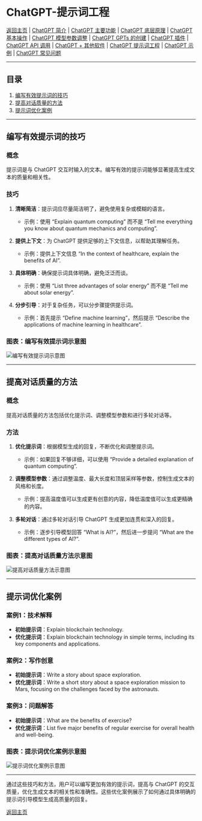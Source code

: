 # ChatGPT-提示词工程

[返回主页](../README.md) | [ChatGPT 简介](ChatGPT-Introduction.md) | [ChatGPT 主要功能](ChatGPT-Key%20Features.md) | [ChatGPT 底层原理](ChatGPT-Underlying%20Principles.md) | [ChatGPT 基本操作](ChatGPT-Basic%20Operations.md) | [ChatGPT 模型参数调整](ChatGPT-Model%20Parameter%20Adjustment.md) | [ChatGPT GPTs 的创建](ChatGPT-Creating%20GPTs.md) | [ChatGPT 插件](ChatGPT-Plugins.md) | [ChatGPT API 调用](ChatGPT-API%20Calls.md) | [ChatGPT + 其他软件](ChatGPT-Plus%20Other%20Software.md) | [ChatGPT 提示词工程](ChatGPT-Prompt%20Engineering.md) | [ChatGPT 示例](ChatGPT-Examples.md) | [ChatGPT 常见问题](ChatGPT-FAQ.md)

---

## 目录
1. [编写有效提示词的技巧](#编写有效提示词的技巧)
2. [提高对话质量的方法](#提高对话质量的方法)
3. [提示词优化案例](#提示词优化案例)

---

## 编写有效提示词的技巧

### 概念
提示词是与 ChatGPT 交互时输入的文本。编写有效的提示词能够显著提高生成文本的质量和相关性。

### 技巧
1. **清晰简洁**：提示词应尽量简洁明了，避免使用复杂或模糊的语言。
   - 示例：使用 “Explain quantum computing” 而不是 “Tell me everything you know about quantum mechanics and computing”.

2. **提供上下文**：为 ChatGPT 提供足够的上下文信息，以帮助其理解任务。
   - 示例：提供上下文信息 “In the context of healthcare, explain the benefits of AI”.

3. **具体明确**：确保提示词具体明确，避免泛泛而谈。
   - 示例：使用 “List three advantages of solar energy” 而不是 “Tell me about solar energy”.

4. **分步引导**：对于复杂任务，可以分步骤提供提示词。
   - 示例：首先提示 “Define machine learning”，然后提示 “Describe the applications of machine learning in healthcare”.

### 图表：编写有效提示词示意图
![编写有效提示词示意图](https://example.com/effective-prompt-writing-chart.png)

---

## 提高对话质量的方法

### 概念
提高对话质量的方法包括优化提示词、调整模型参数和进行多轮对话等。

### 方法
1. **优化提示词**：根据模型生成的回复，不断优化和调整提示词。
   - 示例：如果回复不够详细，可以使用 “Provide a detailed explanation of quantum computing”.

2. **调整模型参数**：通过调整温度、最大长度和顶层采样等参数，控制生成文本的风格和长度。
   - 示例：提高温度值可以生成更有创意的内容，降低温度值可以生成更精确的内容。

3. **多轮对话**：通过多轮对话引导 ChatGPT 生成更加连贯和深入的回复。
   - 示例：逐步引导模型回答 “What is AI?”，然后进一步提问 “What are the different types of AI?”.

### 图表：提高对话质量方法示意图
![提高对话质量方法示意图](https://example.com/improve-conversation-quality-chart.png)

---

## 提示词优化案例

### 案例1：技术解释
- **初始提示词**：Explain blockchain technology.
- **优化提示词**：Explain blockchain technology in simple terms, including its key components and applications.

### 案例2：写作创意
- **初始提示词**：Write a story about space exploration.
- **优化提示词**：Write a short story about a space exploration mission to Mars, focusing on the challenges faced by the astronauts.

### 案例3：问题解答
- **初始提示词**：What are the benefits of exercise?
- **优化提示词**：List five major benefits of regular exercise for overall health and well-being.

### 图表：提示词优化案例示意图
![提示词优化案例示意图](https://example.com/prompt-optimization-examples-chart.png)

---

通过这些技巧和方法，用户可以编写更加有效的提示词，提高与 ChatGPT 的交互质量，优化生成文本的相关性和准确性。这些优化案例展示了如何通过具体明确的提示词引导模型生成高质量的回复。

[返回主页](../README.md)
